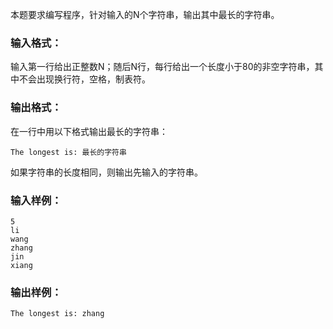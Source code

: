 本题要求编写程序，针对输入的N个字符串，输出其中最长的字符串。

### 输入格式：

输入第一行给出正整数N；随后N行，每行给出一个长度小于80的非空字符串，其中不会出现换行符，空格，制表符。

### 输出格式：

在一行中用以下格式输出最长的字符串：
```
The longest is: 最长的字符串
```
如果字符串的长度相同，则输出先输入的字符串。

### 输入样例：
```in
5
li
wang
zhang
jin
xiang
```

### 输出样例：
```out
The longest is: zhang
```
